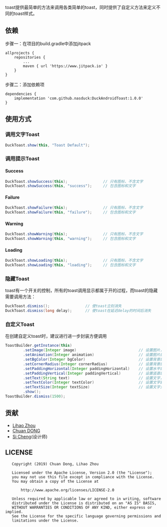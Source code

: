 toast提供最简单的方法来调用各类简单的toast，同时提供了自定义方法来定义不同的toast样式。

## 依赖
步骤一：在项目的build.gradle中添加jitpack
```
allprojects {
	repositories {
		...
		maven { url 'https://www.jitpack.io' }
	}
}
```
步骤二：添加依赖项
```
dependencies {
    implementation 'com.github.nasduck:DuckAndroidToast:1.0.0'
}
```

## 使用方式
### 调用文字Toast
```java
DuckToast.show(this, "Toast Default");
```
### 调用提示Toast
#### Success
```java
DuckToast.showSuccess(this);                // 只有图标，不含文字
DuckToast.showSuccess(this, "success");     // 包含图标和文字
```
#### Failure
```java
DuckToast.showFailure(this);                // 只有图标，不含文字
DuckToast.showFailure(this, "failure");     // 包含图标和文字
```
#### Warning
```java
DuckToast.showWarning(this);                // 只有图标，不含文字
DuckToast.showWarning(this, "warning");     // 包含图标和文字
```
#### Loading
```java
DuckToast.showLoading(this);                // 只有图标，不含文字
DuckToast.showLoading(this, "loading");     // 包含图标和文字
```

### 隐藏Toast
toast有一个开关的控制，所有的toast调用显示都属于开的过程，而toast的隐藏需要调用方法：
```java
DuckToast.dismiss();                // 使toast立刻消失
DuckToast.dismiss(long delay);      // 使toast在延迟delay的时间后消失
```

### 自定义Toast
在创建自定义toast时，建议进行进一步封装方便调用
```java
ToastBuilder.getInstance(this)
        .setImage(Integer image)                            // 设置图片，如果未设置，则toast中的图片不显示，图片相关设置不生效
        .setAnimation(Integer animation)                    // 设置图片的动画
        .setBgColor(Integer bgColor)                        // 设置背景的颜色
        .setCornerRadius(Integer cornerRadius)              // 设置背景的圆角
        .setPaddingHorizontal(Integer paddingHorizontal)    // 设置水平的padding
        .setPaddingVertical(Integer paddingVertical)        // 设置竖直的padding
        .setText(String text)                               // 设置文字，如果未设置，则toast中的文字不显示，文字相关设置不生效
        .setTextColor(Integer textColor)                    // 设置文字颜色
        .setTextSize(Integer textSize)                      // 设置文字大小
        .show();
ToastBuilder.dismiss(1500);
```

## 贡献

* [Lihao Zhou](https://github.com/redrain39)
* [Chuan DONG](https://github.com/DONGChuan)
* [Si Cheng](1103990937@qq.com)(设计师)

## LICENSE
```
   Copyright (2019) Chuan Dong, Lihao Zhou

   Licensed under the Apache License, Version 2.0 (the "License");
   you may not use this file except in compliance with the License.
   You may obtain a copy of the License at

       http://www.apache.org/licenses/LICENSE-2.0

   Unless required by applicable law or agreed to in writing, software
   distributed under the License is distributed on an "AS IS" BASIS,
   WITHOUT WARRANTIES OR CONDITIONS OF ANY KIND, either express or implied.
   See the License for the specific language governing permissions and
   limitations under the License.
```
